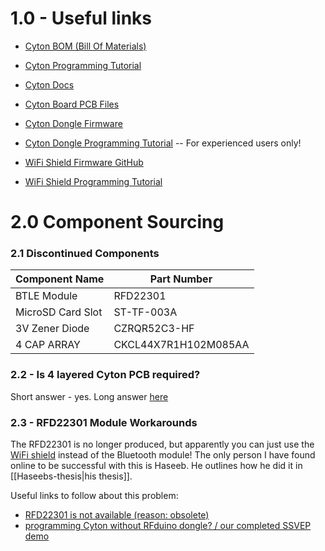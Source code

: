 # 1.0 - Useful links

- [Cyton BOM (Bill Of Materials)](https://github.com/OpenBCI/V3_Hardware_Design_Files/blob/master/OpenBCI%20Cyton%20Designs/OBCI_Cyton_Plots/OBCI_V4_C_BOM.xlsx)
- [Cyton Programming Tutorial](https://docs.openbci.com/Cyton/CytonProgram/)
- [Cyton Docs](https://docs.openbci.com/Cyton/CytonLanding/)
- [Cyton Board PCB Files](https://github.com/OpenBCI/V3_Hardware_Design_Files)

- [Cyton Dongle Firmware](https://github.com/OpenBCI/OpenBCI_Radios)
- [Cyton Dongle Programming Tutorial](https://docs.openbci.com/Cyton/CytonRadios/) -- For experienced users only!

- [WiFi Shield Firmware GitHub](https://github.com/OpenBCI/OpenBCI_WIFI)
- [WiFi Shield Programming Tutorial](https://docs.openbci.com/ThirdParty/WiFiShield/WiFiProgam/)

# 2.0 Component Sourcing

### 2.1 Discontinued Components

| Component Name    | Part Number          |
| ----------------- | -------------------- |
| BTLE Module       | RFD22301             |
| MicroSD Card Slot | ST-TF-003A           |
| 3V Zener Diode    | CZRQR52C3-HF         |
| 4 CAP ARRAY       | CKCL44X7R1H102M085AA |

### 2.2 - Is 4 layered Cyton PCB required?
Short answer - yes. Long answer [here](https://openbci.com/forum/index.php?p=/discussion/1997/building-cyton-questions-4-layer-required-bom-vs-schematic)

### 2.3 - RFD22301 Module Workarounds

The RFD22301 is no longer produced, but apparently you can just use the [WiFi shield](https://docs.openbci.com/GettingStarted/Boards/WiFiGS/) instead of the Bluetooth module! The only person I have found online to be successful with this is Haseeb. He outlines how he did it in [[Haseebs-thesis|his thesis]].

Useful links to follow about this problem:
- [RFD22301 is not available (reason: obsolete)](https://openbci.com/forum/index.php?p=/discussion/1701/rfd22301-is-not-available-reason-obsolete)
- [programming Cyton without RFduino dongle? / our completed SSVEP demo](https://openbci.com/forum/index.php?p=/discussion/1773/is-cyton-programming-possible-without-using-bluetooth-dongle)
